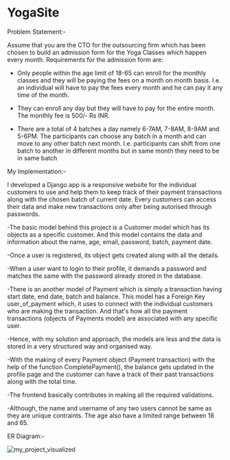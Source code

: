 # YogaSite

Problem Statement:-

Assume that you are the CTO for the outsourcing firm which has been chosen to build an
admission form for the Yoga Classes which happen every month.
Requirements for the admission form are:

- Only people within the age limit of 18-65 can enroll for the monthly classes and they will
be paying the fees on a month on month basis. I.e. an individual will have to pay the fees
every month and he can pay it any time of the month.

- They can enroll any day but they will have to pay for the entire month. The monthly fee is
500/- Rs INR.

- There are a total of 4 batches a day namely 6-7AM, 7-8AM, 8-9AM and 5-6PM. The
participants can choose any batch in a month and can move to any other batch next
month. I.e. participants can shift from one batch to another in different months but in
same month they need to be in same batch



My Implementation:-

I developed a Django app is a responsive website for the individual customers to use and help them to keep track of their payment transactions along with the chosen batch of current date. Every customers can access their data and make new transactions only after being autorised through passwords. 

-The basic model behind this project is a Customer model which has its objects as a specific customer. And this model contains the data and information about the name, age, email, password, batch, payment date.

-Once a user is registered, its object gets created along with all the details.

-When a user want to login to their profile, it demands a password and matches the same with the password already stored in the database.

-There is an another model of Payment which is simply a transaction having start date, end date, batch and balance. This model has a Foreign Key user_of_payment which, it uses to connect with the individual customers who are making the transaction. And that's how all the payment transactions (objects of Payments model) are associated with any specific user.

-Hence, with my solution and approach, the models are less and the data is stored in a very structured way and organised way.

-With the making of every Payment object (Payment transaction) with the help of the function CompletePayment(), the balance gets updated in the profile page and the customer can have a track of their past transactions along with the total time. 

-The frontend basically contributes in making all the required validations.

-Although, the name and username of any two users cannot be same as they are unique contraints. The age also have a limited range between 18 and 65.


ER Diagram:-

![my_project_visualized](https://user-images.githubusercontent.com/106686819/207701459-8bf2f5ec-c840-42a9-83f8-0d6502a4c29f.png)
